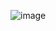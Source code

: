 ![image](https://user-images.githubusercontent.com/82965182/209752654-4712944d-b399-4c48-9fd0-ccf48eb2e584.png)
